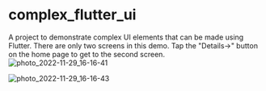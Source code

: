 # complex_flutter_ui

A project to demonstrate complex UI elements that can be made using Flutter.
There are only two screens in this demo. Tap the "Details->" button on the home page to get to the
second screen. 
![photo_2022-11-29_16-16-41](https://user-images.githubusercontent.com/75390273/204568211-70cc7c96-b360-46f7-b010-f2c637f77f71.jpg)

![photo_2022-11-29_16-16-43](https://user-images.githubusercontent.com/75390273/204568276-e39d8496-85c6-4139-94d2-9fc8c5d0775e.jpg)

